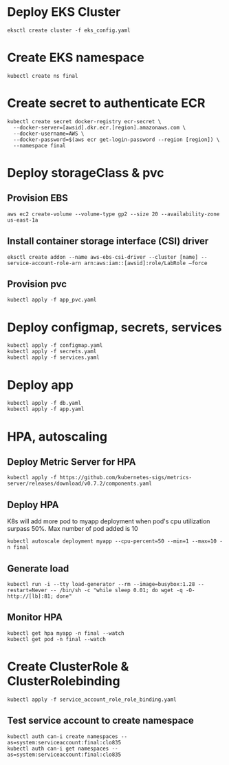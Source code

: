 # Deploy EKS Cluster

```
eksctl create cluster -f eks_config.yaml
```

# Create EKS namespace

```
kubectl create ns final
```

# Create secret to authenticate ECR

```
kubectl create secret docker-registry ecr-secret \
  --docker-server=[awsid].dkr.ecr.[region].amazonaws.com \
  --docker-username=AWS \
  --docker-password=$(aws ecr get-login-password --region [region]) \
  --namespace final
```
# Deploy storageClass & pvc
## Provision EBS

```
aws ec2 create-volume --volume-type gp2 --size 20 --availability-zone us-east-1a
```

## Install container storage interface (CSI) driver

```
eksctl create addon --name aws-ebs-csi-driver --cluster [name] --service-account-role-arn arn:aws:iam::[awsid]:role/LabRole –force
```
## Provision pvc

```
kubectl apply -f app_pvc.yaml
```

#  Deploy configmap, secrets, services

```
kubectl apply -f configmap.yaml
kubectl apply -f secrets.yaml
kubectl apply -f services.yaml
```

# Deploy app

```
kubectl apply -f db.yaml
kubectl apply -f app.yaml
```
# HPA, autoscaling
## Deploy Metric Server for HPA

```
kubectl apply -f https://github.com/kubernetes-sigs/metrics-server/releases/download/v0.7.2/components.yaml

```

## Deploy HPA

K8s will add more pod to myapp deployment when pod's cpu utilization surpass 50%. Max number of pod added is 10 

```
kubectl autoscale deployment myapp --cpu-percent=50 --min=1 --max=10 -n final
```

## Generate load

```
kubectl run -i --tty load-generator --rm --image=busybox:1.28 --restart=Never -- /bin/sh -c "while sleep 0.01; do wget -q -O- http://[lb]:81; done"
```

## Monitor HPA

```
kubectl get hpa myapp -n final --watch 
kubectl get pod -n final --watch 
```

# Create ClusterRole & ClusterRolebinding

```
kubectl apply -f service_account_role_role_binding.yaml
```

## Test service account to create namespace

```
kubectl auth can-i create namespaces --as=system:serviceaccount:final:clo835
kubectl auth can-i get namespaces --as=system:serviceaccount:final:clo835
```
